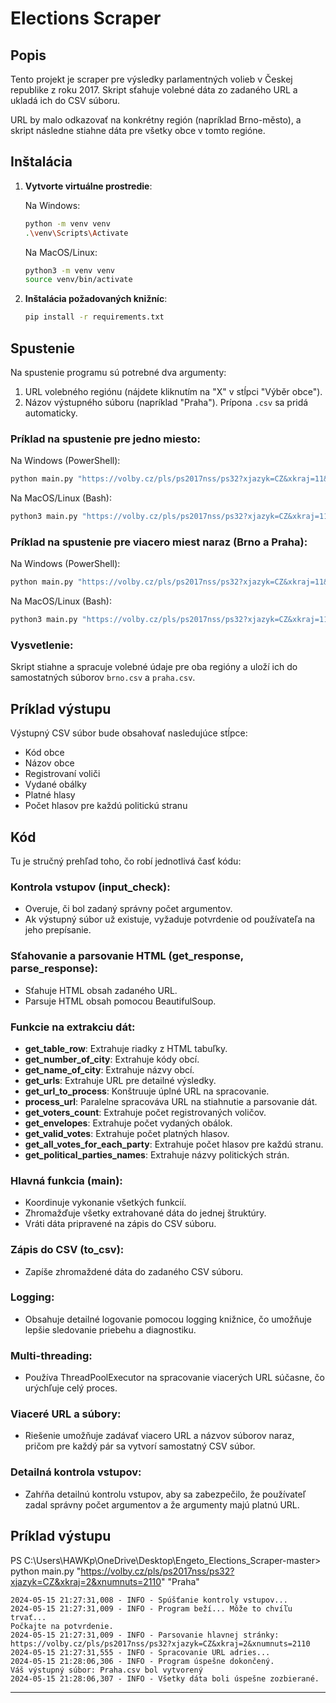 # Elections Scraper

## Popis

Tento projekt je scraper pre výsledky parlamentných volieb v Českej republike z roku 2017. Skript sťahuje volebné dáta zo zadaného URL a ukladá ich do CSV súboru.

URL by malo odkazovať na konkrétny región (napríklad Brno-město), a skript následne stiahne dáta pre všetky obce v tomto regióne.

## Inštalácia

1. **Vytvorte virtuálne prostredie**:

    Na Windows:
    ```sh
    python -m venv venv
    .\venv\Scripts\Activate
    ```

    Na MacOS/Linux:
    ```sh
    python3 -m venv venv
    source venv/bin/activate
    ```

2. **Inštalácia požadovaných knižníc**:
    ```sh
    pip install -r requirements.txt
    ```

## Spustenie

Na spustenie programu sú potrebné dva argumenty:
1. URL volebného regiónu (nájdete kliknutím na "X" v stĺpci "Výběr obce").
2. Názov výstupného súboru (napríklad "Praha"). Prípona `.csv` sa pridá automaticky.

### Príklad na spustenie pre jedno miesto:

Na Windows (PowerShell):
```sh
python main.py "https://volby.cz/pls/ps2017nss/ps32?xjazyk=CZ&xkraj=11&xnumnuts=6202" "brno"
```

Na MacOS/Linux (Bash):
```sh
python3 main.py "https://volby.cz/pls/ps2017nss/ps32?xjazyk=CZ&xkraj=11&xnumnuts=6202" "brno"
```

### Príklad na spustenie pre viacero miest naraz (Brno a Praha):

Na Windows (PowerShell):
```sh
python main.py "https://volby.cz/pls/ps2017nss/ps32?xjazyk=CZ&xkraj=11&xnumnuts=6202" "brno" "https://volby.cz/pls/ps2017nss/ps32?xjazyk=CZ&xkraj=1&xnumnuts=1100" "praha"
```

Na MacOS/Linux (Bash):
```sh
python3 main.py "https://volby.cz/pls/ps2017nss/ps32?xjazyk=CZ&xkraj=11&xnumnuts=6202" "brno" "https://volby.cz/pls/ps2017nss/ps32?xjazyk=CZ&xkraj=1&xnumnuts=1100" "praha"
```

### Vysvetlenie:
Skript stiahne a spracuje volebné údaje pre oba regióny a uloží ich do samostatných súborov `brno.csv` a `praha.csv`.

## Príklad výstupu

Výstupný CSV súbor bude obsahovať nasledujúce stĺpce:

- Kód obce
- Názov obce
- Registrovaní voliči
- Vydané obálky
- Platné hlasy
- Počet hlasov pre každú politickú stranu

## Kód

Tu je stručný prehľad toho, čo robí jednotlivá časť kódu:

### Kontrola vstupov (input_check):
- Overuje, či bol zadaný správny počet argumentov.
- Ak výstupný súbor už existuje, vyžaduje potvrdenie od používateľa na jeho prepísanie.

### Sťahovanie a parsovanie HTML (get_response, parse_response):
- Sťahuje HTML obsah zadaného URL.
- Parsuje HTML obsah pomocou BeautifulSoup.

### Funkcie na extrakciu dát:
- **get_table_row**: Extrahuje riadky z HTML tabuľky.
- **get_number_of_city**: Extrahuje kódy obcí.
- **get_name_of_city**: Extrahuje názvy obcí.
- **get_urls**: Extrahuje URL pre detailné výsledky.
- **get_url_to_process**: Konštruuje úplné URL na spracovanie.
- **process_url**: Paralelne spracováva URL na stiahnutie a parsovanie dát.
- **get_voters_count**: Extrahuje počet registrovaných voličov.
- **get_envelopes**: Extrahuje počet vydaných obálok.
- **get_valid_votes**: Extrahuje počet platných hlasov.
- **get_all_votes_for_each_party**: Extrahuje počet hlasov pre každú stranu.
- **get_political_parties_names**: Extrahuje názvy politických strán.

### Hlavná funkcia (main):
- Koordinuje vykonanie všetkých funkcií.
- Zhromažďuje všetky extrahované dáta do jednej štruktúry.
- Vráti dáta pripravené na zápis do CSV súboru.

### Zápis do CSV (to_csv):
- Zapíše zhromaždené dáta do zadaného CSV súboru.

### Logging:
- Obsahuje detailné logovanie pomocou logging knižnice, čo umožňuje lepšie sledovanie priebehu a diagnostiku.

### Multi-threading:
- Používa ThreadPoolExecutor na spracovanie viacerých URL súčasne, čo urýchľuje celý proces.

### Viaceré URL a súbory:
- Riešenie umožňuje zadávať viacero URL a názvov súborov naraz, pričom pre každý pár sa vytvorí samostatný CSV súbor.

### Detailná kontrola vstupov:
- Zahŕňa detailnú kontrolu vstupov, aby sa zabezpečilo, že používateľ zadal správny počet argumentov a že argumenty majú platnú URL.

## Príklad výstupu

PS C:\Users\HAWKp\OneDrive\Desktop\Engeto_Elections_Scraper-master> python main.py  "https://volby.cz/pls/ps2017nss/ps32?xjazyk=CZ&xkraj=2&xnumnuts=2110"  "Praha"
```
2024-05-15 21:27:31,008 - INFO - Spúšťanie kontroly vstupov...
2024-05-15 21:27:31,009 - INFO - Program beží... Môže to chvíľu trvať...
Počkajte na potvrdenie.
2024-05-15 21:27:31,009 - INFO - Parsovanie hlavnej stránky: https://volby.cz/pls/ps2017nss/ps32?xjazyk=CZ&xkraj=2&xnumnuts=2110
2024-05-15 21:27:31,555 - INFO - Spracovanie URL adries...
2024-05-15 21:28:06,306 - INFO - Program úspešne dokončený.
Váš výstupný súbor: Praha.csv bol vytvorený
2024-05-15 21:28:06,307 - INFO - Všetky dáta boli úspešne zozbierané.
```

---
